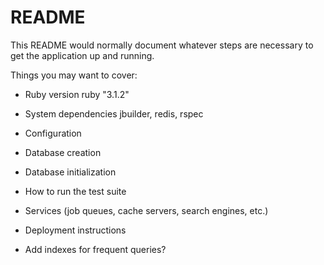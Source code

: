 # README

This README would normally document whatever steps are necessary to get the
application up and running.

Things you may want to cover:

- Ruby version
  ruby "3.1.2"

- System dependencies
  jbuilder, redis, rspec

- Configuration

- Database creation

- Database initialization

- How to run the test suite

- Services (job queues, cache servers, search engines, etc.)

- Deployment instructions

- Add indexes for frequent queries?
